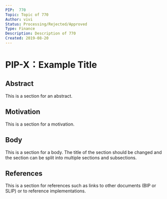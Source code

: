 ```yaml
---
PIP:  770
Topic: Topic of 770 
Author: vivi 
Status: Processing/Rejected/Approved 
Type: Finance
Description: Description of 770 
Created: 2019-08-20
---
```


# PIP-X：Example Title

## Abstract

This is a section for an abstract.

## Motivation

This is a section for a motivation.

## Body

This is a section for a body. The title of the section should be changed
and the section can be split into multiple sections and subsections.

## References

This is a section for references such as links to other documents (BIP or SLIP)
or to reference implementations.
